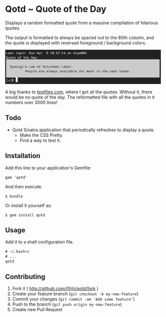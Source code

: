 # Qotd ~ Quote of the Day

Displays a random formatted quote from a massive compilation of hilarious
quotes.

The output is formatted to always be spaced out to the 80th column, and the
quote is displayed with reversed foreground / background colors.

![screenshot](screenshot/screenshot.png)

A big thanks to [textfiles.com](textfiles.com), where I got all the quotes.
Without it, there would be no quote of the day. The reformatted file with all
the quotes in it numbers over 3000 lines!

## Todo

- Qotd Sinatra application that periodically refreshes to display a quote.
    - Make the CSS Pretty.
    - Find a way to test it.

## Installation

Add this line to your application's Gemfile:

    gem 'qotd'

And then execute:

    $ bundle

Or install it yourself as:

    $ gem install qotd

## Usage

Add it to a shell configuration file.

    # ~/.bashrc
    # ...
    qotd

## Contributing

1. Fork it ( http://github.com/jfjhh/qotd/fork )
2. Create your feature branch (`git checkout -b my-new-feature`)
3. Commit your changes (`git commit -am 'Add some feature'`)
4. Push to the branch (`git push origin my-new-feature`)
5. Create new Pull Request

